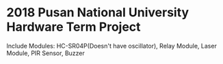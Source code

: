 # 2018 Pusan National University Hardware Term Project

Include Modules: HC-SR04P(Doesn't have oscillator), Relay Module, Laser Module, PIR Sensor, Buzzer
